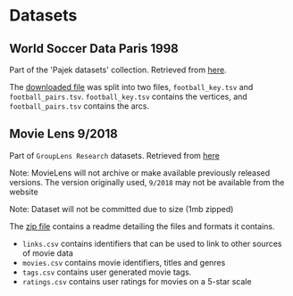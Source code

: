 # Datasets

## World Soccer Data Paris 1998

Part of the 'Pajek datasets' collection. Retrieved from [here](http://vlado.fmf.uni-lj.si/pub/networks/data/sport/football.htm).

The [downloaded file](http://vlado.fmf.uni-lj.si/pub/networks/data/sport/football.net)
was split into two files, `football_key.tsv` and `football_pairs.tsv`.
`football_key.tsv` contains the vertices, and `football_pairs.tsv` contains the arcs.

## Movie Lens 9/2018

Part of `GroupLens Research` datasets. Retrieved from [here](https://grouplens.org/datasets/movielens/)

Note: MovieLens will not archive or make available previously released versions.
The version originally used, `9/2018` may not be available from the website

Note: Dataset will not be committed due to size (1mb zipped)

The [zip file](http://files.grouplens.org/datasets/movielens/ml-latest-small.zip)
contains a readme detailing the files and formats it contains.
- `links.csv` contains identifiers that can be used to link to other sources of movie data
- `movies.csv` contains movie identifiers, titles and genres
- `tags.csv` contains user generated movie tags.
- `ratings.csv` contains user ratings for movies on a 5-star scale
